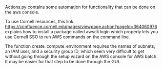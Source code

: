 Actions.py contains some automation for functionality that can be done on the aws console.

To use Cornell resources, this link: https://confluence.cornell.edu/pages/viewpage.action?pageId=364060976 explains how to install a package called awscli login which properly lets you use Cornell SSO to run AWS commands on the command line.

The function create_compute_environment requires the names of subnets, an IAM user, and a security group ID, which seem very difficult to get without going through the setup wizard on the AWS console for AWS batch. It may be easier for that step to be done through the GUI.
